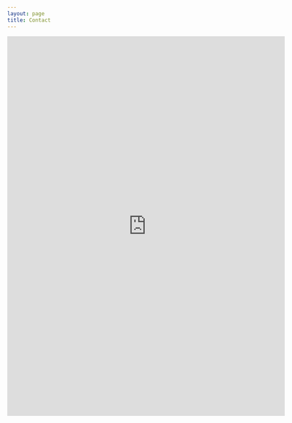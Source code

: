 ```yaml
---
layout: page
title: Contact
---
```


<iframe src="https://docs.google.com/forms/d/e/1FAIpQLSe9RuOa_-bfXwZUfua51vCXM2lHq6WdgqIKpS_OIPsV3k9GOg/viewform?embedded=true" width="640" height="876" frameborder="0" marginheight="0" marginwidth="0">Loading…</iframe>
